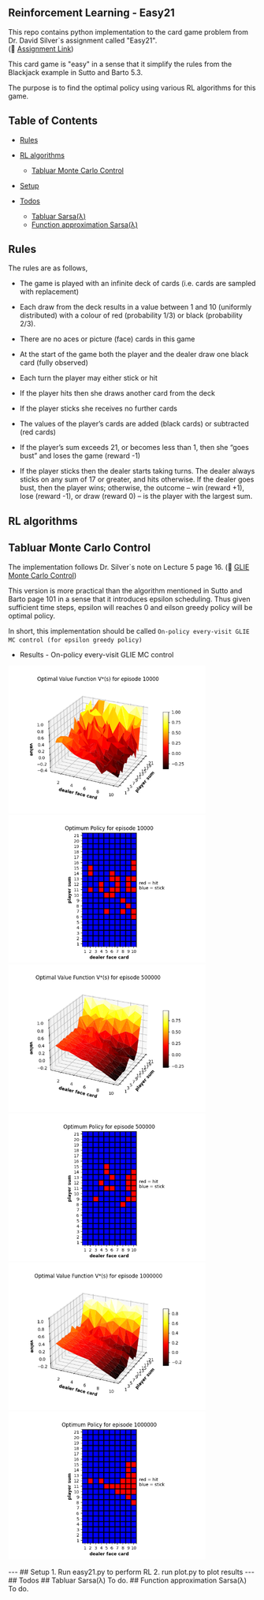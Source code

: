 ## Reinforcement Learning - Easy21

This repo contains python implementation to the card game problem from Dr. David Silver`s assignment called "Easy21". <br/>
(:link: [Assignment Link](https://www.davidsilver.uk/wp-content/uploads/2020/03/Easy21-Johannes.pdf)) <br/>

This card game is "easy" in a sense that it simplify the rules from the Blackjack example in Sutto and Barto 5.3. <br/>

The purpose is to find the optimal policy using various RL algorithms for this game. <br/>

## Table of Contents
* [Rules](#rules)
* [RL algorithms](#rl-algorithms)
    * [Tabluar Monte Carlo Control](#tab-mc-control)

* [Setup](#setup)
* [Todos](#todos)
    * [Tabluar Sarsa(λ)](#tab-sarsa)
    * [Function approximation Sarsa(λ)](#func-sarsa)


## Rules
The rules are as follows, <br/>
* The game is played with an infinite deck of cards (i.e. cards are sampled
with replacement) <br/>

* Each draw from the deck results in a value between 1 and 10 (uniformly
distributed) with a colour of red (probability 1/3) or black (probability
2/3). <br/>

* There are no aces or picture (face) cards in this game <br/>

* At the start of the game both the player and the dealer draw one black
card (fully observed) <br/>

* Each turn the player may either stick or hit <br/>

* If the player hits then she draws another card from the deck <br/>

* If the player sticks she receives no further cards <br/>

* The values of the player’s cards are added (black cards) or subtracted (red
cards) <br/>

* If the player’s sum exceeds 21, or becomes less than 1, then she “goes
bust” and loses the game (reward -1) <br/>

* If the player sticks then the dealer starts taking turns. The dealer always
sticks on any sum of 17 or greater, and hits otherwise. If the dealer goes
bust, then the player wins; otherwise, the outcome – win (reward +1),
lose (reward -1), or draw (reward 0) – is the player with the largest sum. <br/>

## RL algorithms
## Tabluar Monte Carlo Control
The implementation follows Dr. Silver`s note on Lecture 5 page 16. (:link: [GLIE Monte Carlo Control](https://www.davidsilver.uk/wp-content/uploads/2020/03/control.pdf)) <br/>

This version is more practical than the algorithm mentioned in Sutto and Barto page 101 in a sense that it introduces epsilon scheduling. Thus given sufficient time steps, epsilon will reaches 0 and eilson greedy policy will be optimal policy. <br/>

In short, this implementation should be called `On-policy every-visit GLIE MC control (for epsilon greedy policy)` <br/>

* Results - On-policy every-visit GLIE MC control
<p>
<img src="data/readme_pics/v_episode_10000.png" width="400"/> <img src="data/readme_pics/policy_episode_10000.png" width="400"/>
<img src="data/readme_pics/v_episode_500000.png" width="400"/> <img src="data/readme_pics/policy_episode_500000.png" width="400"/>
<img src="data/readme_pics/v_episode_100000.png" width="400"/> <img src="data/readme_pics/policy_episode_100000.png" width="400"/>
</p>
---
## Setup
1. Run easy21.py to perform RL
2. run plot.py to plot results
---
## Todos
## Tabluar Sarsa(λ)
To do.
## Function approximation Sarsa(λ)
To do.
